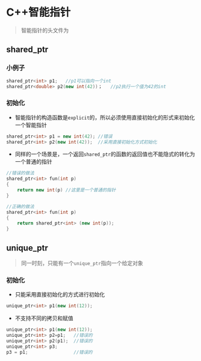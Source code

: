 # C++智能指针

> 智能指针的头文件为<memory>

## shared_ptr

### 小例子

```c++
shared_ptr<int> p1;   //p1可以指向一个int
shared_ptr<double> p2(new int(42))；   //p2执行一个值为42的int
```

### 初始化

- 智能指针的构造函数是`explicit`的，所以必须使用直接初始化的形式来初始化一个智能指针

```c++
shared_ptr<int> p1 = new int(42); //错误
shared_ptr<int> p2(new int(42));  //采用直接初始化方式初始化
```

- 同样的一个场景是，一个返回`shared_ptr`的函数的返回值也不能隐式的转化为一个普通的指针

```c++
//错误的做法
shared_ptr<int> fun(int p)
{
    return new int(p) //这里是一个普通的指针
}

//正确的做法
shared_ptr<int> fun(int p)
{
    return shared_ptr<int> (new int(p));
}
```

## unique_ptr

> 同一时刻，只能有一个`unique_ptr`指向一个给定对象

### 初始化

- 只能采用直接初始化的方式进行初始化

```c++
unique_ptr<int> p1(new int(12));
```

- 不支持不同的拷贝和赋值

```c++
unique_ptr<int> p1(new int(12));
unique_ptr<int> p2=p1;   //错误的
unique_ptr<int> p2(p1);  //错误的
unique_ptr<int> p3;
p3 = p1;                 //错误的
```









